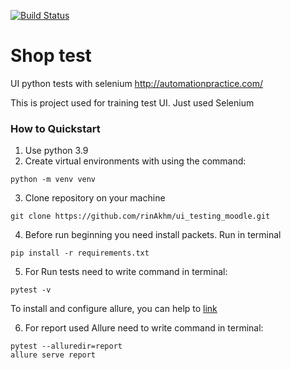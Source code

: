 [![Build Status](https://app.travis-ci.com/rinAkhm/ui_testing_moodle.svg?branch=master)](https://app.travis-ci.com/rinAkhm/ui_testing_moodle)
# Shop test
UI python tests with selenium http://automationpractice.com/

This is project used for training test UI. Just used Selenium

### How to Quickstart
1. Use python 3.9
2. Create virtual environments with using the command:
```
python -m venv venv
```
3. Clone repository on your machine
```
git clone https://github.com/rinAkhm/ui_testing_moodle.git
```
4. Before run beginning you need install packets. Run in terminal
```
pip install -r requirements.txt
```
5. For Run tests need to write command in terminal:
```
pytest -v
```
To install and configure allure, you can help to [link](https://www.youtube.com/watch?v=6qASwPL86MM)

6. For report used Allure need to write command in terminal:
```
pytest --alluredir=report
allure serve report
```
